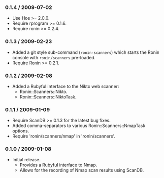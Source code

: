 ### 0.1.4 / 2009-07-02

* Use Hoe >= 2.0.0.
* Require rprogram >= 0.1.6.
* Require ronin >= 0.2.4.

### 0.1.3 / 2009-02-23

* Added a git style sub-command (`ronin-scanners`) which starts
  the Ronin console with `ronin/scanners` pre-loaded.
* Require Ronin >= 0.2.1.

### 0.1.2 / 2009-02-08

* Added a Rubyful interface to the Nikto web scanner:
  * Ronin::Scanners::Nikto.
  * Ronin::Scanners::NiktoTask.

### 0.1.1 / 2009-01-09

* Require ScanDB >= 0.1.3 for the latest bug fixes.
* Added comma-separators to various Ronin::Scanners::NmapTask options.
* Require 'ronin/scanners/nmap' in 'ronin/scanners'.

### 0.1.0 / 2009-01-08

* Initial release.
  * Provides a Rubyful interface to Nmap.
  * Allows for the recording of Nmap scan results using ScanDB.

